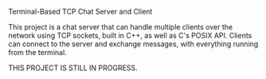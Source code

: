 Terminal-Based TCP Chat Server and Client 

This project is a chat server that can handle multiple clients over the network using TCP sockets, built in C++, as well as C's POSIX API.
Clients can connect to the server and exchange messages, with everything running from the terminal.

THIS PROJECT IS STILL IN PROGRESS.
